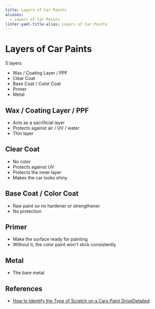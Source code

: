 ```yaml
---
title: Layers of Car Paints
aliases:
  - Layers of Car Paints
linter-yaml-title-alias: Layers of Car Paints
---
```


# Layers of Car Paints

5 layers

- Wax / Coating Layer / PPF
- Clear Coat
- Base Coat / Color Coat
- Primer
- Metal

## Wax / Coating Layer / PPF

- Acts as a sacrificial layer
- Protects against air / UV / water
- Thin layer

## Clear Coat

- No color
- Protects against UV
- Protects the inner layer
- Makes the car looks shiny

## Base Coat / Color Coat

- Raw paint so no hardener or strengthener
- No protection

## Primer

- Make the surface ready for painting
- Without it, the color paint won't stick consistently

## Metal

- The bare metal

## References

- [How to Identify the Type of Scratch on a Cars Paint  DriveDetailed](https://drivedetailed.com/how-to-identify-the-type-of-scratches-on-cars-paint/)
